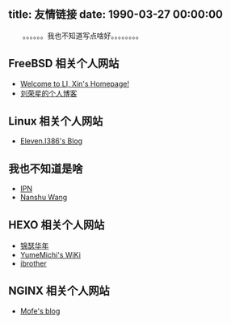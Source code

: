 title: 友情链接
date: 1990-03-27 00:00:00
---

　　。。。。。。我也不知道写点啥好。。。。。。。。

## FreeBSD 相关个人网站

+ [Welcome to LI, Xin's Homepage!](https://www.delphij.net/)
+ [刘荣星的个人博客](https://www.liurongxing.com/)


## Linux 相关个人网站

+ [Eleven.I386's Blog](http://eleveni386.7axu.com/)


## 我也不知道是啥

+ [IPN](https://ipn.li/)
+ [Nanshu Wang](http://nanshu.wang/)


## HEXO 相关个人网站

+ [锦瑟华年](http://kuangqi.me/)
+ [YumeMichi's WiKi](https://ikke.moe/)
+ [ibrother](http://ibrother.me/)


## NGINX 相关个人网站

+ [Mofe's blog](http://blog.mofe.me/)